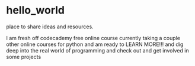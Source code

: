 # hello_world
place to share ideas and resources.

I am fresh off codecademy free online course currently taking a couple other online courses for python and am ready to LEARN MORE!!! and dig deep into the real world of programming and check out and get involved in some projects
